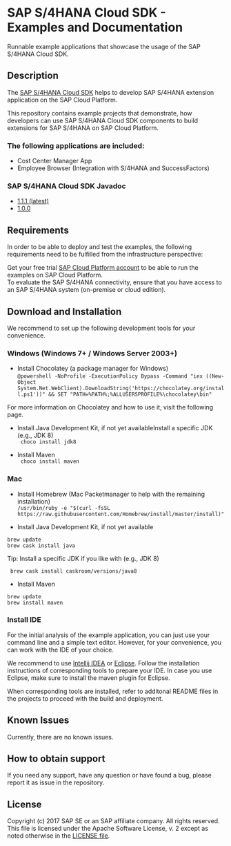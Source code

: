 # SAP S/4HANA Cloud SDK - Examples and Documentation
Runnable example applications that showcase the usage of the SAP S/4HANA Cloud SDK.

 ## Description

 The [SAP S/4HANA Cloud SDK](https://sap.com/s4sdk) helps to develop SAP S/4HANA extension application on the SAP Cloud Platform. 

 This repository contains example projects that demonstrate, how developers can use SAP S/4HANA Cloud SDK components to build extensions for SAP S/4HANA on SAP Cloud Platform.  
 ### The following applications are included:
- Cost Center Manager App
- Employee Browser (Integration with S/4HANA and SuccessFactors)

 ### SAP S/4HANA Cloud SDK Javadoc
- [1.1.1 (latest)](https://sap.github.io/cloud-s4-sdk-examples/docs/1.1.1/javadoc-api/)
- [1.0.0](https://sap.github.io/cloud-s4-sdk-examples/docs/1.0.0/javadoc-api/)

 ## Requirements
 
 In order to be able to deploy and test the examples, the following requirements need to be fulfilled from the infrastructure perspective: 
 
 Get your free trial [SAP Cloud Platform account](https://account.hanatrial.ondemand.com/register) to be able to run the examples on SAP Cloud Platform.  
 To evaluate the SAP S/4HANA connectivity, ensure that you have access to an SAP S/4HANA system (on-premise or cloud edition).
 
 ## Download and Installation
 
 We recommend to set up the following development tools for your convenience.
 
 ### Windows (Windows 7+ / Windows Server 2003+)
 - Install Chocolatey (a package manager for Windows)  
```@powershell -NoProfile -ExecutionPolicy Bypass -Command "iex ((New-Object System.Net.WebClient).DownloadString('https://chocolatey.org/install.ps1'))" && SET "PATH=%PATH%;%ALLUSERSPROFILE%\chocolatey\bin"```

For more information on Chocolatey and how to use it, visit the following page.

- Install Java Development Kit, if not yet availableInstall a specific JDK (e.g., JDK 8)  
``` choco install jdk8```

- Install Maven  
``` choco install maven```

 ### Mac
- Install Homebrew (Mac Packetmanager to help with the remaining installation)  
```/usr/bin/ruby -e "$(curl -fsSL https://raw.githubusercontent.com/Homebrew/install/master/install)"```

- Install Java Development Kit, if not yet available  
``` 
brew update
brew cask install java
```

Tip: Install a specific JDK if you like with (e.g., JDK 8)  

``` brew cask install caskroom/versions/java8```
- Install Maven  
```
brew update
brew install maven
```

### Install IDE
For the initial analysis of the example application, you can just use your command line and a simple text editor. However, for your convenience, you can work with the IDE of your choice.

We recommend to use [Intellij IDEA](https://www.jetbrains.com/idea/#chooseYourEdition) or [Eclipse](https://www.eclipse.org/users/). Follow the installation instructions of corresponding tools to prepare your IDE. In case you use Eclipse, make sure to install the maven plugin for Eclipse.

When corresponding tools are installed, refer to additonal README files in the projects to proceed with the build and deployment.

## Known Issues
 Currently, there are no known issues.

## How to obtain support
 If you need any support, have any question or have found a bug, please report it as issue in the repository.

## License
 Copyright (c) 2017 SAP SE or an SAP affiliate company. All rights reserved.
 This file is licensed under the Apache Software License, v. 2 except as noted otherwise in the [LICENSE file](LICENSE).


